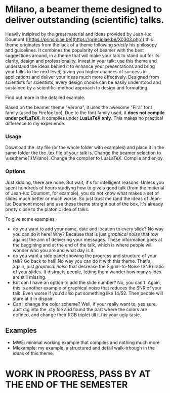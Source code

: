 # Milano, a beamer theme designed to deliver outstanding (scientific) talks.
Heavily insipired by the great material and ideas provided by Jean-luc Doumont ([https://principiae.be](https://principiae.be/X0303.php)) this theme originates from the lack of a theme following *strictly* his philosopy and guidelines.
It combines the popularity of beamer with the best suggestions around, in a theme that will make your talk to stand out for its clarity, design and professionality.
Invest in your talk: use this theme and understand the ideas behind it to enhance your presentations and bring your talks to the next level, giving you higher chances of success in applications and deliver your ideas much more effectively.
Designed from scientists for scientists, every design choice can be easily understood and sustained by a scientific-method approach to design and formatting.

Find out more in the detailed example.

Based on the beamer theme "Verona", it uses the awesome "Fira" font family (used by Firefox too).
Due to the font family used, it **does not compile under pdfLaTeX**.
It compiles under **LuaLaTeX only**. This makes no practical difference to my experience.



### Usage
Download the .sty file (or the whole folder with examples) and place it in the same folder the the .tex file of your talk is.
Change the beamer selection to \usetheme[]{Milano}.
Change the compiler to LuaLaTeX.
Compile and enjoy.

### Options
Just kidding, there are none. But wait, it's for intelligent reasons.
Unless you spent hundreds of hours studiyng how to give a good talk (from the material of Jean-luc Doumont, for example), you do not know what makes a set of slides much better or much worse. So just trust me (and the ideas of Jean-luc Doumont more) and use these theme straight out of the box, it's already pretty close to the platonic idea of talks.

To give some examples:
- do you want to add your name, date and location to every slide? No way you can do it here! Why? Because that is just *graphical noise* that row against the aim of delivering your messages. These information goes at the beggining and at the end of the talk, which is where people will wonder who you are and what day is it. 
- do you want a side panel showing the progress and structure of your talk? Go back to hell! No way you can do it with this theme. That's, again, just *graphical noise* that decrease the Signal-to-Noise (SNR) ratio of your slides. It distracts people, letting them wander how many slides are still missing.
- But can I have an option to add the slide number? No, you can't. Again, this is another example of graphical noise that reduces the SNR of your talk. Even worse if you'd also put something like 14/52. Then people will stare at it in dispair.
- Can I change the color scheme? Well, if your really want to, yes sure. Just dig into the .sty file and found the part where the colors are defined, and change their RGB triplet till it fits your ugly taste. 


## Examples
- MWE: minimal working example that compiles and nothing much more
- MIexample: my example, a structured and detail walk-trhough in the ideas of this theme.


# WORK IN PROGRESS, PASS BY AT THE END OF THE SEMESTER
